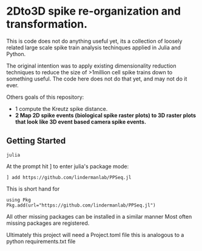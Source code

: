 # 2Dto3D spike re-organization and transformation.

This is code does not do anything useful yet, its a collection of loosely related large scale spike train analysis techinques applied in Julia and Python.

The original intention was to apply existing dimensionality reduction techniques to reduce the size of >1million cell spike trains down to something useful. The code here does not do that yet, and may not do it ever.

Others goals of this repository:
* 1 compute the Kreutz spike distance.
* **2 Map 2D spike events (biological spike raster plots) to 3D raster plots that look like 3D event based camera spike events.** 

## Getting Started

```
julia
```
At the prompt hit ] to enter julia's package mode:
```
] add https://github.com/lindermanlab/PPSeq.jl
```
This is short hand for
```
using Pkg
Pkg.add(url="https://github.com/lindermanlab/PPSeq.jl")
```

All other missing packages can be installed in a similar manner
Most often missing packages are registered.

Ultimately this project will need a Project.toml file this is analogous to a 
python requirements.txt file
